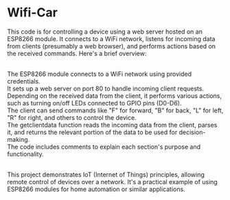 # Wifi-Car
This code is for controlling a device using a web server hosted on an ESP8266 module. It connects to a WiFi network, listens for incoming data from clients (presumably a web browser), and performs actions based on the received commands. Here's a brief overview:<br>

<br>
The ESP8266 module connects to a WiFi network using provided credentials.<br>
It sets up a web server on port 80 to handle incoming client requests.<br>
Depending on the received data from the client, it performs various actions, such as turning on/off LEDs connected to GPIO pins (D0-D6).<br>
The client can send commands like "F" for forward, "B" for back, "L" for left, "R" for right, and others to control the device.<br>
The getclientdata function reads the incoming data from the client, parses it, and returns the relevant portion of the data to be used for decision-making.<br>
The code includes comments to explain each section's purpose and functionality.<br>
<br>

This project demonstrates IoT (Internet of Things) principles, allowing remote control of devices over a network. It's a practical example of using ESP8266 modules for home automation or similar applications.
